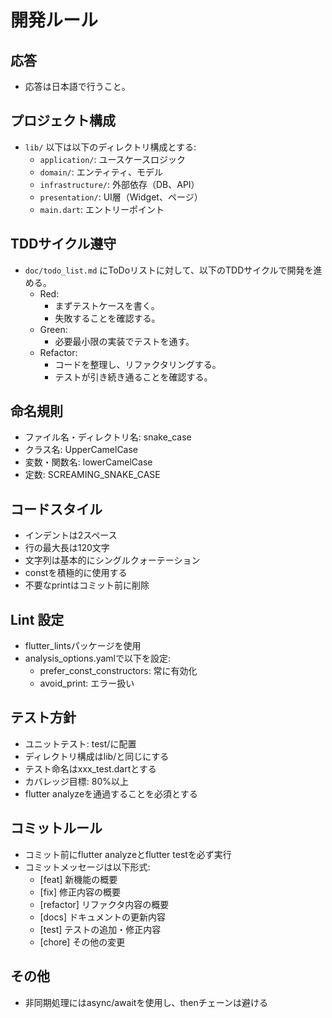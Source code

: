 # 開発ルール
## 応答
- 応答は日本語で行うこと。

## プロジェクト構成
- `lib/` 以下は以下のディレクトリ構成とする:
    - `application/`: ユースケースロジック
    - `domain/`: エンティティ、モデル
    - `infrastructure/`: 外部依存（DB、API）
    - `presentation/`: UI層（Widget、ページ）
    - `main.dart`: エントリーポイント

## TDDサイクル遵守
- `doc/todo_list.md` にToDoリストに対して、以下のTDDサイクルで開発を進める。
    - Red:
        - まずテストケースを書く。
        - 失敗することを確認する。
    - Green:
        - 必要最小限の実装でテストを通す。
    - Refactor:
        - コードを整理し、リファクタリングする。
        - テストが引き続き通ることを確認する。

## 命名規則
- ファイル名・ディレクトリ名: snake_case
- クラス名: UpperCamelCase
- 変数・関数名: lowerCamelCase
- 定数: SCREAMING_SNAKE_CASE

## コードスタイル
- インデントは2スペース
- 行の最大長は120文字
- 文字列は基本的にシングルクォーテーション
- constを積極的に使用する
- 不要なprintはコミット前に削除

## Lint 設定
- flutter_lintsパッケージを使用
- analysis_options.yamlで以下を設定:
    - prefer_const_constructors: 常に有効化
    - avoid_print: エラー扱い

## テスト方針
- ユニットテスト: test/に配置
- ディレクトリ構成はlib/と同じにする
- テスト命名はxxx_test.dartとする
- カバレッジ目標: 80%以上
- flutter analyzeを通過することを必須とする

## コミットルール
- コミット前にflutter analyzeとflutter testを必ず実行
- コミットメッセージは以下形式:
    - [feat] 新機能の概要
    - [fix] 修正内容の概要
    - [refactor] リファクタ内容の概要
    - [docs] ドキュメントの更新内容
    - [test] テストの追加・修正内容
    - [chore] その他の変更

## その他
- 非同期処理にはasync/awaitを使用し、thenチェーンは避ける
